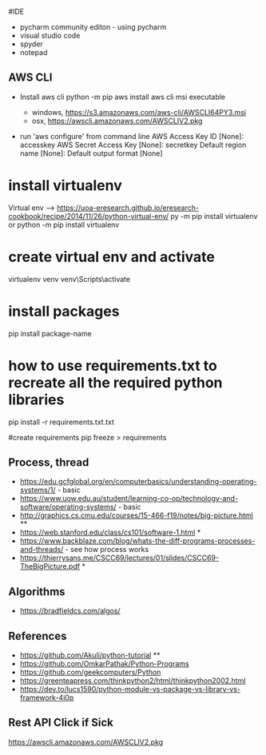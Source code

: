 #IDE
- pycharm community editon - using pycharm
- visual studio code
- spyder
- notepad

AWS CLI
------------------
- Install aws cli
  python -m pip aws
  install aws cli msi executable
  - windows, https://s3.amazonaws.com/aws-cli/AWSCLI64PY3.msi
  - osx, https://awscli.amazonaws.com/AWSCLIV2.pkg  
    

- run  'aws configure' from command line
AWS Access Key ID [None]: accesskey
AWS Secret Access Key [None]: secretkey
Default region name [None]: 
Default output format [None]


# install virtualenv
Virtual env --> https://uoa-eresearch.github.io/eresearch-cookbook/recipe/2014/11/26/python-virtual-env/
py -m pip install virtualenv
or
python -m pip install virtualenv

# create virtual env and activate
virtualenv venv
venv\Scripts\activate

# install packages
pip install package-name
# how to use requirements.txt to recreate all the required python libraries
pip install -r requirements.txt.txt

#create requirements
pip freeze > requirements

Process, thread
-----------------------
- https://edu.gcfglobal.org/en/computerbasics/understanding-operating-systems/1/ - basic
- https://www.uow.edu.au/student/learning-co-op/technology-and-software/operating-systems/ - basic
- http://graphics.cs.cmu.edu/courses/15-466-f19/notes/big-picture.html **
- https://web.stanford.edu/class/cs101/software-1.html *
- https://www.backblaze.com/blog/whats-the-diff-programs-processes-and-threads/ - see how process works
- https://thierrysans.me/CSCC69/lectures/01/slides/CSCC69-TheBigPicture.pdf *


Algorithms
---------------
- https://bradfieldcs.com/algos/

References
----------------------
- https://github.com/Akuli/python-tutorial **
- https://github.com/OmkarPathak/Python-Programs
- https://github.com/geekcomputers/Python
- https://greenteapress.com/thinkpython2/html/thinkpython2002.html
- https://dev.to/lucs1590/python-module-vs-package-vs-library-vs-framework-4i0p

Rest API Click if Sick
-------------------------
https://awscli.amazonaws.com/AWSCLIV2.pkg
